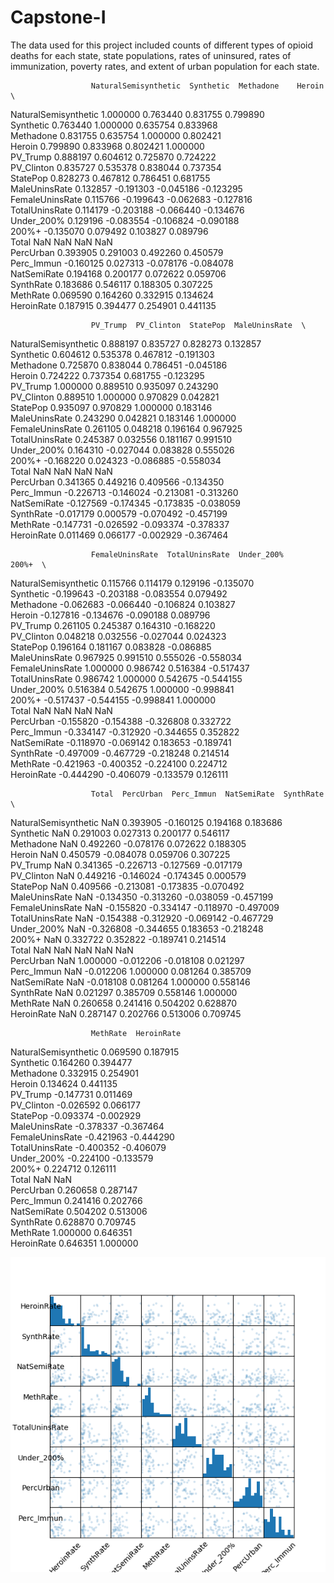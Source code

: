 # Capstone-I

The data used for this project included counts of different types of opioid deaths for each state, state populations, rates of uninsured, rates of immunization, poverty rates, and extent of urban population for each state.

                      NaturalSemisynthetic  Synthetic  Methadone    Heroin  \
NaturalSemisynthetic              1.000000   0.763440   0.831755  0.799890   
Synthetic                         0.763440   1.000000   0.635754  0.833968   
Methadone                         0.831755   0.635754   1.000000  0.802421   
Heroin                            0.799890   0.833968   0.802421  1.000000   
PV_Trump                          0.888197   0.604612   0.725870  0.724222   
PV_Clinton                        0.835727   0.535378   0.838044  0.737354   
StatePop                          0.828273   0.467812   0.786451  0.681755   
MaleUninsRate                     0.132857  -0.191303  -0.045186 -0.123295   
FemaleUninsRate                   0.115766  -0.199643  -0.062683 -0.127816   
TotalUninsRate                    0.114179  -0.203188  -0.066440 -0.134676   
Under_200%                        0.129196  -0.083554  -0.106824 -0.090188   
200%+                            -0.135070   0.079492   0.103827  0.089796   
Total                                  NaN        NaN        NaN       NaN   
PercUrban                         0.393905   0.291003   0.492260  0.450579   
Perc_Immun                       -0.160125   0.027313  -0.078176 -0.084078   
NatSemiRate                       0.194168   0.200177   0.072622  0.059706   
SynthRate                         0.183686   0.546117   0.188305  0.307225   
MethRate                          0.069590   0.164260   0.332915  0.134624   
HeroinRate                        0.187915   0.394477   0.254901  0.441135   

                      PV_Trump  PV_Clinton  StatePop  MaleUninsRate  \
NaturalSemisynthetic  0.888197    0.835727  0.828273       0.132857   
Synthetic             0.604612    0.535378  0.467812      -0.191303   
Methadone             0.725870    0.838044  0.786451      -0.045186   
Heroin                0.724222    0.737354  0.681755      -0.123295   
PV_Trump              1.000000    0.889510  0.935097       0.243290   
PV_Clinton            0.889510    1.000000  0.970829       0.042821   
StatePop              0.935097    0.970829  1.000000       0.183146   
MaleUninsRate         0.243290    0.042821  0.183146       1.000000   
FemaleUninsRate       0.261105    0.048218  0.196164       0.967925   
TotalUninsRate        0.245387    0.032556  0.181167       0.991510   
Under_200%            0.164310   -0.027044  0.083828       0.555026   
200%+                -0.168220    0.024323 -0.086885      -0.558034   
Total                      NaN         NaN       NaN            NaN   
PercUrban             0.341365    0.449216  0.409566      -0.134350   
Perc_Immun           -0.226713   -0.146024 -0.213081      -0.313260   
NatSemiRate          -0.127569   -0.174345 -0.173835      -0.038059   
SynthRate            -0.017179    0.000579 -0.070492      -0.457199   
MethRate             -0.147731   -0.026592 -0.093374      -0.378337   
HeroinRate            0.011469    0.066177 -0.002929      -0.367464   

                      FemaleUninsRate  TotalUninsRate  Under_200%     200%+  \
NaturalSemisynthetic         0.115766        0.114179    0.129196 -0.135070   
Synthetic                   -0.199643       -0.203188   -0.083554  0.079492   
Methadone                   -0.062683       -0.066440   -0.106824  0.103827   
Heroin                      -0.127816       -0.134676   -0.090188  0.089796   
PV_Trump                     0.261105        0.245387    0.164310 -0.168220   
PV_Clinton                   0.048218        0.032556   -0.027044  0.024323   
StatePop                     0.196164        0.181167    0.083828 -0.086885   
MaleUninsRate                0.967925        0.991510    0.555026 -0.558034   
FemaleUninsRate              1.000000        0.986742    0.516384 -0.517437   
TotalUninsRate               0.986742        1.000000    0.542675 -0.544155   
Under_200%                   0.516384        0.542675    1.000000 -0.998841   
200%+                       -0.517437       -0.544155   -0.998841  1.000000   
Total                             NaN             NaN         NaN       NaN   
PercUrban                   -0.155820       -0.154388   -0.326808  0.332722   
Perc_Immun                  -0.334147       -0.312920   -0.344655  0.352822   
NatSemiRate                 -0.118970       -0.069142    0.183653 -0.189741   
SynthRate                   -0.497009       -0.467729   -0.218248  0.214514   
MethRate                    -0.421963       -0.400352   -0.224100  0.224712   
HeroinRate                  -0.444290       -0.406079   -0.133579  0.126111   

                      Total  PercUrban  Perc_Immun  NatSemiRate  SynthRate  \
NaturalSemisynthetic    NaN   0.393905   -0.160125     0.194168   0.183686   
Synthetic               NaN   0.291003    0.027313     0.200177   0.546117   
Methadone               NaN   0.492260   -0.078176     0.072622   0.188305   
Heroin                  NaN   0.450579   -0.084078     0.059706   0.307225   
PV_Trump                NaN   0.341365   -0.226713    -0.127569  -0.017179   
PV_Clinton              NaN   0.449216   -0.146024    -0.174345   0.000579   
StatePop                NaN   0.409566   -0.213081    -0.173835  -0.070492   
MaleUninsRate           NaN  -0.134350   -0.313260    -0.038059  -0.457199   
FemaleUninsRate         NaN  -0.155820   -0.334147    -0.118970  -0.497009   
TotalUninsRate          NaN  -0.154388   -0.312920    -0.069142  -0.467729   
Under_200%              NaN  -0.326808   -0.344655     0.183653  -0.218248   
200%+                   NaN   0.332722    0.352822    -0.189741   0.214514   
Total                   NaN        NaN         NaN          NaN        NaN   
PercUrban               NaN   1.000000   -0.012206    -0.018108   0.021297   
Perc_Immun              NaN  -0.012206    1.000000     0.081264   0.385709   
NatSemiRate             NaN  -0.018108    0.081264     1.000000   0.558146   
SynthRate               NaN   0.021297    0.385709     0.558146   1.000000   
MethRate                NaN   0.260658    0.241416     0.504202   0.628870   
HeroinRate              NaN   0.287147    0.202766     0.513006   0.709745   

                      MethRate  HeroinRate  
NaturalSemisynthetic  0.069590    0.187915  
Synthetic             0.164260    0.394477  
Methadone             0.332915    0.254901  
Heroin                0.134624    0.441135  
PV_Trump             -0.147731    0.011469  
PV_Clinton           -0.026592    0.066177  
StatePop             -0.093374   -0.002929  
MaleUninsRate        -0.378337   -0.367464  
FemaleUninsRate      -0.421963   -0.444290  
TotalUninsRate       -0.400352   -0.406079  
Under_200%           -0.224100   -0.133579  
200%+                 0.224712    0.126111  
Total                      NaN         NaN  
PercUrban             0.260658    0.287147  
Perc_Immun            0.241416    0.202766  
NatSemiRate           0.504202    0.513006  
SynthRate             0.628870    0.709745  
MethRate              1.000000    0.646351  
HeroinRate            0.646351    1.000000

![alt text](https://github.com/njnagel/Capstone-I/blob/master/img/scattermatrixreducednum.png)
